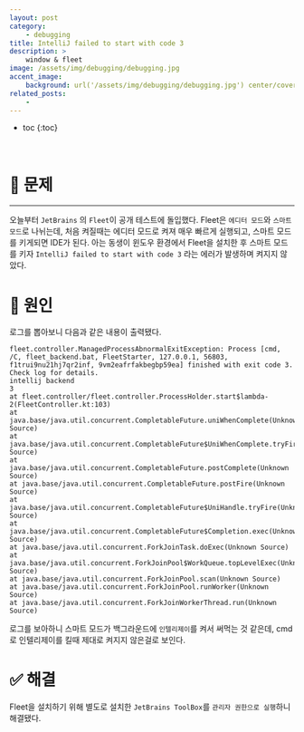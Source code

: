 ```yaml
---
layout: post
category:
    - debugging
title: IntelliJ failed to start with code 3
description: >
    window & fleet
image: /assets/img/debugging/debugging.jpg
accent_image:
    background: url('/assets/img/debugging/debugging.jpg') center/cover
related_posts:
    -
---
```


* toc
{:toc}

<br />

# 🚨 문제

---

오늘부터 `JetBrains` 의 `Fleet`이 공개 테스트에 돌입했다.
Fleet은 `에디터 모드`와 `스마트 모드`로 나뉘는데, 처음 켜질때는 에디터 모드로 켜져 매우 빠르게 실행되고, 스마트 모드를 키게되면 IDE가 된다.
아는 동생이 윈도우 환경에서 Fleet을 설치한 후 스마트 모드를 키자 `IntelliJ failed to start with code 3` 라는 에러가 발생하며 켜지지 않았다.

# 🚧 원인

로그를 뽑아보니 다음과 같은 내용이 출력됐다.

```shell
fleet.controller.ManagedProcessAbnormalExitException: Process [cmd, /C, fleet_backend.bat, FleetStarter, 127.0.0.1, 56803, f1trui9nu21hj7qr2inf, 9vm2eafrfakbegbp59ea] finished with exit code 3. Check log for details.
intellij backend
3
at fleet.controller/fleet.controller.ProcessHolder.start$lambda-2(FleetController.kt:103)
at java.base/java.util.concurrent.CompletableFuture.uniWhenComplete(Unknown Source)
at java.base/java.util.concurrent.CompletableFuture$UniWhenComplete.tryFire(Unknown Source)
at java.base/java.util.concurrent.CompletableFuture.postComplete(Unknown Source)
at java.base/java.util.concurrent.CompletableFuture.postFire(Unknown Source)
at java.base/java.util.concurrent.CompletableFuture$UniHandle.tryFire(Unknown Source)
at java.base/java.util.concurrent.CompletableFuture$Completion.exec(Unknown Source)
at java.base/java.util.concurrent.ForkJoinTask.doExec(Unknown Source)
at java.base/java.util.concurrent.ForkJoinPool$WorkQueue.topLevelExec(Unknown Source)
at java.base/java.util.concurrent.ForkJoinPool.scan(Unknown Source)
at java.base/java.util.concurrent.ForkJoinPool.runWorker(Unknown Source)
at java.base/java.util.concurrent.ForkJoinWorkerThread.run(Unknown Source)
```

로그를 보아하니 스마트 모드가 백그라운드에 `인텔리제이`를 켜서 써먹는 것 같은데, cmd로 인텔리제이를 킬때 제대로 켜지지 않은걸로 보인다.

# ✅ 해결

Fleet을 설치하기 위해 별도로 설치한 `JetBrains ToolBox`를 `관리자 권한으로 실행`하니 해결됐다.